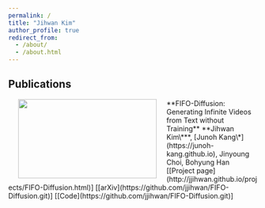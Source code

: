 ```yaml
---
permalink: /
title: "Jihwan Kim"
author_profile: true
redirect_from: 
  - /about/
  - /about.html
---
```


## Publications

<img src='./images/fifo.png' style='float:left;width:280px;height:160px;margin-left:20px;margin-right:20px'/>
**FIFO-Diffusion: Generating Infinite Videos from Text without Training**    
**Jihwan Kim\***, [Junoh Kang\*](https://junoh-kang.github.io), Jinyoung Choi, Bohyung Han
[[Project page](http://jjihwan.github.io/projects/FIFO-Diffusion.html)] [[arXiv](https://github.com/jjihwan/FIFO-Diffusion.git)] [[Code](https://github.com/jjihwan/FIFO-Diffusion.git)]
